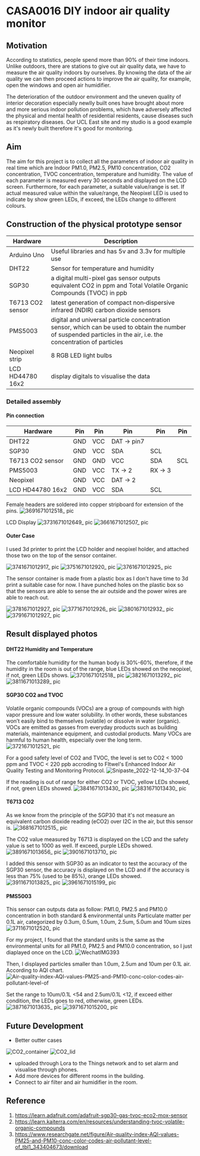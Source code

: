 # CASA0016 DIY indoor air quality monitor

## Motivation

According to statistics, people spend more than 90% of their time indoors. Unlike outdoors, there are stations to give out air quality data, we have to measure the air quality indoors by ourselves. By knowing the data of the air quality we can then proceed actions to improve the air quality, for example, open the windows and open air humidifier.

The deterioration of the outdoor environment and the uneven quality of interior decoration especially newlly built ones have brought about more and more serious indoor pollution problems, which have adversely affected the physical and mental health of residential residents, cause diseases such as respiratory diseases. Our UCL East site and my studio is a good example as it's newly built therefore it's good for monitoring.

## Aim

The aim for this project is to collect all the parameters of indoor air quality in real time which are Indoor PM1.0, PM2.5, PM10 concentration, CO2 concentration, TVOC concentration, temperature and humidity. The value of each parameter is measured every 30 seconds and displayed on the LCD screen. Furthermore, for each parameter, a suitable value/range is set. If actual measured value within the value/range, the Neopixel LED is used to indicate by show green LEDs, if exceed, the LEDs change to different colours.


## Construction of the physical prototype sensor

| Hardware | Description |
| --- | --- |
| Arduino Uno | Useful libraries and has 5v and 3.3v for multiple use |
| DHT22 | Sensor for temperature and humidity |
| SGP30 | a digital multi-pixel gas sensor outputs equivalent CO2 in ppm and Total Volatile Organic Compounds (TVOC) in ppb |
| T6713 CO2 sensor | latest generation of compact non‐dispersive infrared (NDIR) carbon dioxide sensors |
| PMS5003 | digital and universal particle concentration sensor, which can be used to obtain the number of suspended particles in the air, i.e. the concentration of particles |
| Neopixel strip | 8 RGB LED light bulbs |
| LCD HD44780 16x2 | display digitals to visualise the data |


### Detailed assembly

#### Pin connection

| Hardware | Pin | Pin | Pin | Pin | Pin|
| --- | --- | --- | --- | --- | --- |
| DHT22 | GND | VCC | DAT -> pin7|
| SGP30 | GND | VCC | SDA | SCL |
| T6713 CO2 sensor | GND | GND | VCC | SDA | SCL |
| PMS5003 | GND | VCC | TX -> 2 | RX -> 3 |
| Neopixel | GND | VCC | DAT -> 2 |
| LCD HD44780 16x2 | GND | VCC | SDA | SCL |

Female headers are soldered into copper stripboard for extension of the pins.
![3691671012518_ pic](https://user-images.githubusercontent.com/78373920/207567884-369e55c7-f75c-40a2-a964-f65a3deef746.jpg)

LCD Display
![3731671012649_ pic](https://user-images.githubusercontent.com/78373920/207567647-e5d4b9df-1ba7-4569-95e0-0da03de65e97.jpg)
![3661671012507_ pic](https://user-images.githubusercontent.com/78373920/207567648-c38c4f09-3ce7-4c56-a9ad-704266f7ca8d.jpg)

#### Outer Case

I used 3d printer to print the LCD holder and neopixel holder, and attached those two on the top of the sensor container.

![3741671012917_ pic](https://user-images.githubusercontent.com/78373920/207569041-30fb70a3-1d86-478d-9976-8c422bff2627.jpg)
![3751671012920_ pic](https://user-images.githubusercontent.com/78373920/207569027-9b7e7efa-8f89-41f3-8f40-8874f2fefa50.jpg)
![3761671012925_ pic](https://user-images.githubusercontent.com/78373920/207569034-b468d7b7-8d02-4a4a-a2cb-448fd9df9167.jpg)




The sensor container is made from a plastic box as I don't have time to 3d print a suitable case for now. I have punched holes on the plastic box so that the sensors are able to sense the air outside and the power wires are able to reach out.

![3781671012927_ pic](https://user-images.githubusercontent.com/78373920/207569222-037d24d6-93ea-4e54-b247-4949a94fafe9.jpg)
![3771671012926_ pic](https://user-images.githubusercontent.com/78373920/207569220-b0b1ac05-96ec-4c46-8463-fe0ec9db42c2.jpg)
![3801671012932_ pic](https://user-images.githubusercontent.com/78373920/207569218-8dc71f05-45fd-41bf-8ac2-d300f17d6de8.jpg)
![3791671012927_ pic](https://user-images.githubusercontent.com/78373920/207569223-ce9cc614-4220-497f-91b4-2dc07f05f6cb.jpg)


## Result displayed photos

#### DHT22 Humidity and Temperature
The comfortable humidity for the human body is 30%-60%, therefore, if the humidity in the room is out of the range, blue LEDs showed on the neopixel, if not, green LEDs shows.
![3701671012518_ pic](https://user-images.githubusercontent.com/78373920/207567974-dc191776-676c-4ba2-873a-3b206c4b270a.jpg)
![3821671013292_ pic](https://user-images.githubusercontent.com/78373920/207569767-418a8e94-cc8b-4fc7-b2b2-6e1846d2b43e.jpg)
![3811671013289_ pic](https://user-images.githubusercontent.com/78373920/207569772-ab3a28b1-1033-41e5-9282-fa471ea66248.jpg)


#### SGP30 CO2 and TVOC
Volatile organic compounds (VOCs) are a group of compounds with high vapor pressure and low water solubility. In other words, these substances won’t easily bind to themselves (volatile) or dissolve in water (organic). VOCs are emitted as gasses from everyday products such as building materials, maintenance equipment, and custodial products. Many VOCs are harmful to human health, especially over the long term. 
![3721671012521_ pic](https://user-images.githubusercontent.com/78373920/207568090-1ffab4bd-dd2a-4b22-bfb6-26e073099dbd.jpg)

For a good safety level of CO2 and TVOC, the level is set to CO2 < 1000 ppm and TVOC < 220 ppb accroding to FItwel's Enhanced Indoor Air Quality Testing and Monitoring Protocol. 
![Snipaste_2022-12-14_10-37-04](https://user-images.githubusercontent.com/78373920/207573807-4012db90-8bde-4335-945a-07443353114b.jpg)

If the reading is out of range for either CO2 or TVOC, yellow LEDs showed, if not, green LEDs showed.
![3841671013430_ pic](https://user-images.githubusercontent.com/78373920/207570183-839f5eee-7268-413e-8324-eadc564f17ac.jpg)
![3831671013430_ pic](https://user-images.githubusercontent.com/78373920/207570189-11502054-69d3-4de6-9c00-bb5639c6caa1.jpg)


#### T6713 CO2
As we know from the principle of the SGP30 that it's not measure an equivalent carbon dioxide reading (eCO2) over I2C in the air, but this sensor is. 
![3681671012515_ pic](https://user-images.githubusercontent.com/78373920/207568132-05273a8e-4720-457f-97da-82591a028832.jpg)

The CO2 value measured by T6713 is displayed on the LCD and the safety value is set to 1000 as well. If exceed, purple LEDs showed. 
![3891671013656_ pic](https://user-images.githubusercontent.com/78373920/207571192-1146dbde-5437-42c5-9b2d-b4f100020226.jpg)
![3901671013710_ pic](https://user-images.githubusercontent.com/78373920/207571196-9462f85f-e545-4f92-ba0d-a23dca947ff8.jpg)

I added this sensor with SGP30 as an indicator to test the accuracy of the SGP30 sensor, the accuracy is displayed on the LCD and if the accuracy is less than 75% (used to be 85%), orange LEDs showed.
![3911671013825_ pic](https://user-images.githubusercontent.com/78373920/207571578-43d8d713-e30a-4e9b-b253-07648626ce91.jpg)
![3961671015199_ pic](https://user-images.githubusercontent.com/78373920/207576589-c2e43d4b-4611-4055-ad8b-1e67c7da82bd.jpg)



#### PMS5003
This sensor can outputs data as follow:
PM1.0, PM2.5 and PM10.0 concentration in both standard & environmental units
Particulate matter per 0.1L air, categorized by 0.3um, 0.5um, 1.0um, 2.5um, 5.0um and 10um sizes
![3711671012520_ pic](https://user-images.githubusercontent.com/78373920/207568038-1b0165b0-04e3-436d-9613-86d164851b6f.jpg)

For my project, I found that the standard units is the same as the environmental units for all PM1.0, PM2.5 and PM10.0 concentration, so I just diaplayed once on the LCD.
![WechatIMG393](https://user-images.githubusercontent.com/78373920/207571968-fd40e2ef-8e15-47c1-bfe2-d27e66ad80dc.jpeg)


Then, I displayed particles smaller than 1.0um, 2.5um and 10um per 0.1L air. 
According to AQI chart.
![Air-quality-index-AQI-values-PM25-and-PM10-conc-color-codes-air-pollutant-level-of](https://user-images.githubusercontent.com/78373920/207573697-0f2c1c3c-b40a-46d8-bcb5-15528e0773e0.png)

Set the range to 10um/0.1L <54 and 2.5um/0.1L <12, if exceed either condition, the LEDs goes to red, otherwise, green LEDs.
![3871671013635_ pic](https://user-images.githubusercontent.com/78373920/207571744-b7c17e9b-c79d-4772-bbcb-d2c761923c6a.jpg)
![3971671015200_ pic](https://user-images.githubusercontent.com/78373920/207576643-fa5e2446-cbaf-46d7-a79e-e5c49aeb9c18.jpg)



## Future Development
* Better outter cases

![CO2_container](https://user-images.githubusercontent.com/78373920/207586235-b23f5736-1bca-40af-83d7-a8b28b299d34.png)
![CO2_lid](https://user-images.githubusercontent.com/78373920/207586242-b591a71f-a88c-44a5-aa14-255f8a872d41.png)

* uploaded through Lora to the Things network and to set alarm and visualise through phones.
* Add more devices for different rooms in the building.
* Connect to air filter and air humidifier in the room.

## Reference
1. https://learn.adafruit.com/adafruit-sgp30-gas-tvoc-eco2-mox-sensor
2. https://learn.kaiterra.com/en/resources/understanding-tvoc-volatile-organic-compounds
3. https://www.researchgate.net/figure/Air-quality-index-AQI-values-PM25-and-PM10-conc-color-codes-air-pollutant-level-of_tbl1_343404673/download
